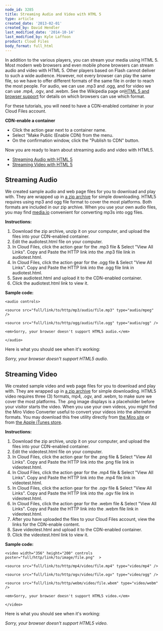 ```yaml
---
node_id: 3285
title: Streaming Audio and Video with HTML 5
type: article
created_date: '2013-02-01'
created_by: David Hendler
last_modified_date: '2014-10-14'
last_modified_by: Kyle Laffoon
product: Cloud Files
body_format: full_html
---
```


In addition to the various players, you can stream your media using HTML
5. Most modern web browsers and even mobile phone browsers can stream
audio and video with HTML 5. Other players based on Flash cannot deliver
to such a wide audience. However, not every browser can play the same
file, so we have to offer different formats of the same file in order to
reach the most people. For audio, we can use .mp3 and .ogg, and for
video we can use .mp4, .ogv, and .webm. See the Wikipedia page on[HTML 5
and browser
support](http://en.wikipedia.org/wiki/HTML5_video#Browser_support) for
details on which browsers can use which format.

For these tutorials, you will need to have a CDN-enabled container in
your Cloud Files account.

**CDN-enable a container**

-   Click the action gear next to a container name.
-   Select "Make Public (Enable CDN) from the menu.
-   On the confirmation window, click the "Publish to CDN" button.

Now you are ready to learn about streaming audio and video with HTML5.

-   [Streaming Audio with HTML 5](#audio)
-   [Streaming Video with HTML 5](#video)

[]()

Streaming Audio
---------------

We created sample audio and web page files for you to download and play
with. They are wrapped up in [a zip
archive](http://81310752d5730fb4ef3c-221b4998ec12974102282b6d4a8fafbe.r2.cf1.rackcdn.com/streaming_audio.zip "zip archive of audio files")
for simple downloading. HTML5 requires using mp3 and ogg file format to
cover the most platforms. Both formats are included in our zip archive.
When you use your own audio files, you may find
[media.io](http://media.io/ "Media.io") convenient for converting mp3s
into ogg files.

**Instructions:**

1.  Download the zip archive, unzip it on your computer, and upload the
    files into your CDN-enabled container.
2.  Edit the audiotest.html file on your computer.
3.  In Cloud Files, click the action gear for the .mp3 file & Select
    "View All Links". Copy and Paste the HTTP link into the .mp3 file
    link in audiotest.html.
4.  In Cloud Files, click the action gear for the .ogg file & Select
    "View All Links". Copy and Paste the HTTP link into the .ogg file
    link in audiotest.html.
5.  Save audiotest.html and upload it to the CDN-enabled container.
6.  Click the audiotest.html link to view it.

**Sample code:**


    <audio controls>

    <source src="full/link/to/http/mp3/audio/file.mp3" type="audio/mpeg" />

    <source src="full/link/to/http/ogg/audio/file.ogg" type="audio/ogg" />

    <em>Sorry, your browser doesn't support HTML5 audio.</em>

    </audio>

Here is what you should see when it's working:

*Sorry, your browser doesn't support HTML5 audio.*

[]()

Streaming Video
---------------

We created sample video and web page files for you to download and play
with. They are wrapped up in [a zip
archive](http://81310752d5730fb4ef3c-221b4998ec12974102282b6d4a8fafbe.r2.cf1.rackcdn.com/streaming_video.zip "zip archive of video files")
for simple downloading. HTML5 video requires three (3) formats, mp4,
.ogv, and .webm, to make sure we cover the most platforms. The .png
image displays is a placeholder before your visitor starts the video.
When you use your own videos, you might find the Miro Video Converter
useful to convert your videos into the alternate formats. You may
download this free utility directly from [the Miro
site](http://www.mirovideoconverter.com/) or from [the Apple iTunes
store](https://itunes.apple.com/us/app/miro-video-converter-mvc/id412699210?mt=12).

**Instructions:**

1.  Download the zip archive, unzip it on your computer, and upload the
    files into your CDN-enabled container.
2.  Edit the videotest.html file on your computer.
3.  In Cloud Files, click the action gear for the .png file & Select
    "View All Links". Copy and Paste the HTTP link into the .png file
    link in videotest.html.
4.  In Cloud Files, click the action gear for the .mp4 file & Select
    "View All Links". Copy and Paste the HTTP link into the .mp4 file
    link in videotest.html.
5.  In Cloud Files, click the action gear for the .ogv file & Select
    "View All Links". Copy and Paste the HTTP link into the .ogv file
    link in videotest.html.
6.  In Cloud Files, click the action gear for the .webm file & Select
    "View All Links". Copy and Paste the HTTP link into the .webm file
    link in videotest.html.
7.  After you have uploaded the files to your Cloud Files account, view
    the links for the CDN-enable content.
8.  Save videotest.html and upload it to the CDN-enabled container.
9.  Click the videotest.html link to view it.



**Sample code:**



    <video width="356" height="200" controls poster="full/http/link/to/image/file.png"  >

    <source src="full/link/to/http/mp4/video/file.mp4" type="video/mp4" />

    <source src="full/link/to/http/ogv/video/file.ogv" type="video/ogg" />

    <source src="full/link/to/http/webm/video/file.wbem" type="video/webm" />

    <em>Sorry, your browser doesn't support HTML5 video.</em>

    </video>

Here is what you should see when it's working:

*Sorry, your browser doesn't support HTML5 video.*

